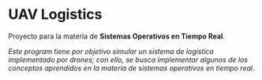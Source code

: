 # UAV Logistics
Proyecto para la materia de **Sistemas Operativos en Tiempo Real**.

*Este program tiene por objetivo simular un sistema de logistica implementado por drones; con ello, se busca implementar algunos de los conceptos aprendidos en la materia de sistemas operativos en tiempo real*.

